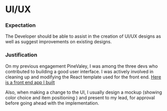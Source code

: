 # UI/UX

### Expectation
The Developer should be able to assist in the creation of UI/UX designs as well as suggest improvements on existing designs.

### Justification

On my previous engagement PineValey, I was among the three devs who contributed to building a good user interface. I was actively involved in cleaning up and modifying the React template used for the front end.
[Here is a front end app I built](https://news-feed-app-cp1-staging.herokuapp.com/#/?_k=7jsaqp)

Also, when making a change to the UI, I usually design a mockup (showing color choice and item positioning ) and present to my lead, for approval before going ahead with the implementation.
